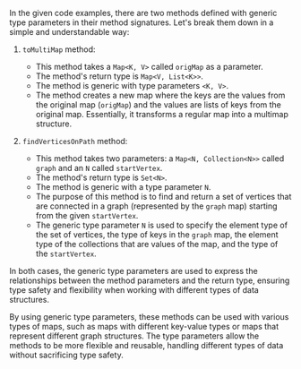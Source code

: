 In the given code examples, there are two methods defined with generic type parameters in their method signatures. Let's break them down in a simple and understandable way:

1. `toMultiMap` method:
   - This method takes a `Map<K, V>` called `origMap` as a parameter.
   - The method's return type is `Map<V, List<K>>`.
   - The method is generic with type parameters `<K, V>`.
   - The method creates a new map where the keys are the values from the original map (`origMap`) and the values are lists of keys from the original map. Essentially, it transforms a regular map into a multimap structure.

2. `findVerticesOnPath` method:
   - This method takes two parameters: a `Map<N, Collection<N>>` called `graph` and an `N` called `startVertex`.
   - The method's return type is `Set<N>`.
   - The method is generic with a type parameter `N`.
   - The purpose of this method is to find and return a set of vertices that are connected in a graph (represented by the `graph` map) starting from the given `startVertex`.
   - The generic type parameter `N` is used to specify the element type of the set of vertices, the type of keys in the `graph` map, the element type of the collections that are values of the map, and the type of the `startVertex`.

In both cases, the generic type parameters are used to express the relationships between the method parameters and the return type, ensuring type safety and flexibility when working with different types of data structures.

By using generic type parameters, these methods can be used with various types of maps, such as maps with different key-value types or maps that represent different graph structures. The type parameters allow the methods to be more flexible and reusable, handling different types of data without sacrificing type safety.